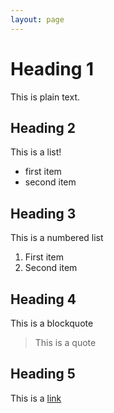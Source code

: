 ```yaml
---
layout: page
---
```


# Heading 1

This is plain text.

## Heading 2

This is a list!

- first item
- second item

## Heading 3

This is a numbered list

1. First item
2. Second item

## Heading 4

This is a blockquote

> This is a quote

## Heading 5

This is a [link](/)
